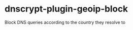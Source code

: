 dnscrypt-plugin-geoip-block
===========================

Block DNS queries according to the country they resolve to
